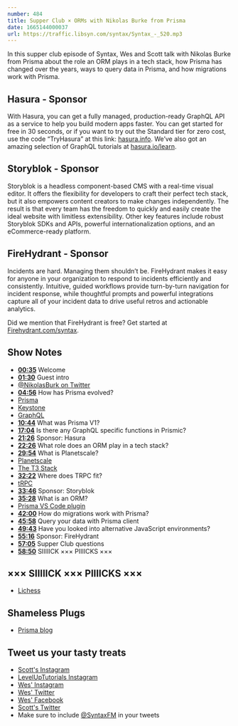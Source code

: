 ```yaml
---
number: 484
title: Supper Club × ORMs with Nikolas Burke from Prisma
date: 1665144000037
url: https://traffic.libsyn.com/syntax/Syntax_-_520.mp3
---
```


In this supper club episode of Syntax, Wes and Scott talk with Nikolas Burke from Prisma about the role an ORM plays in a tech stack, how Prisma has changed over the years, ways to query data in Prisma, and how migrations work with Prisma.

## Hasura - Sponsor

With Hasura, you can get a fully managed, production-ready GraphQL API as a service to help you build modern apps faster. You can get started for free in 30 seconds, or if you want to try out the Standard tier for zero cost, use the code “TryHasura” at this link: [hasura.info](https://hasura.info/freetrial). We’ve also got an amazing selection of GraphQL tutorials at [hasura.io/learn](https://hasura.io/learn).

## Storyblok - Sponsor

Storyblok is a headless component-based CMS with a real-time visual editor. It offers the flexibility for developers to craft their perfect tech stack, but it also empowers content creators to make changes independently. The result is that every team has the freedom to quickly and easily create the ideal website with limitless extensibility. Other key features include robust Storyblok SDKs and APIs, powerful internationalization options, and an eCommerce-ready platform.

## FireHydrant - Sponsor

Incidents are hard. Managing them shouldn’t be. FireHydrant makes it easy for anyone in your organization to respond to incidents efficiently and consistently. Intuitive, guided workflows provide turn-by-turn navigation for incident response, while thoughtful prompts and powerful integrations capture all of your incident data to drive useful retros and actionable analytics.

Did we mention that FireHydrant is free? Get started at [Firehydrant.com/syntax](https://firehydrant.com/syntax).

## Show Notes

* **[00:35](#t=00:35)** Welcome
* **[01:30](#t=01:30)** Guest intro
* [@NikolasBurk on Twitter](https://twitter.com/nikolasburk)
* **[04:56](#t=04:56)** How has Prisma evolved?
* [Prisma](https://www.prisma.io)
* [Keystone](https://keystonejs.com)
* [GraphQL](https://www.graphql.com)
* **[10:44](#t=10:44)** What was Prisma V1?
* **[17:04](#t=17:04)** Is there any GraphQL specific functions in Prismic?
* **[21:26](#t=21:26)** Sponsor: Hasura
* **[22:26](#t=22:26)** What role does an ORM play in a tech stack?
* **[29:54](#t=29:54)** What is Planetscale?
* [Planetscale](https://planetscale.com)
* [The T3 Stack](https://github.com/topics/t3-stack)
* **[32:22](#t=32:22)** Where does TRPC fit?
* [tRPC](https://trpc.io)
* **[33:46](#t=33:46)** Sponsor: Storyblok
* **[35:28](#t=35:28)** What is an ORM?
* [Prisma VS Code plugin](https://marketplace.visualstudio.com/items?itemName=Prisma.prisma)
* **[42:00](#t=42:00)** How do migrations work with Prisma?
* **[45:58](#t=45:58)** Query your data with Prisma client
* **[49:43](#t=49:43)** Have you looked into alternative JavaScript environments?
* **[55:16](#t=55:16)** Sponsor: FireHydrant
* **[57:05](#t=57:05)** Supper Club questions
* **[58:50](#t=58:50)** SIIIIICK ××× PIIIICKS ×××

## ××× SIIIIICK ××× PIIIICKS ×××

* [Lichess](https://lichess.org/)

## Shameless Plugs

* [Prisma blog](https://www.prisma.io/blog/)

## Tweet us your tasty treats

* [Scott's Instagram](https://www.instagram.com/stolinski/)
* [LevelUpTutorials Instagram](https://www.instagram.com/LevelUpTutorials/)
* [Wes' Instagram](https://www.instagram.com/wesbos/)
* [Wes' Twitter](https://twitter.com/wesbos)
* [Wes' Facebook](https://www.facebook.com/wesbos.developer)
* [Scott's Twitter](https://twitter.com/stolinski)
* Make sure to include [@SyntaxFM](https://twitter.com/SyntaxFM) in your tweets
